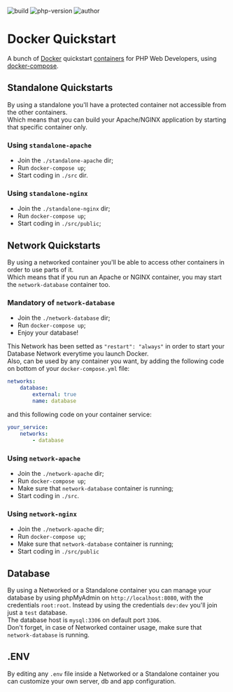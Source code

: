 ![build](https://img.shields.io/badge/build-release-brightgreen.svg) ![php-version](https://img.shields.io/badge/version-1.0-blue.svg) ![author](https://img.shields.io/badge/author-Marco%20Cusano-blue.svg)

# Docker Quickstart
A bunch of [Docker](https://www.docker.com) quickstart [containers](https://www.docker.com/resources/what-container/) for PHP Web Developers, using [docker-compose](https://docs.docker.com/compose/).

## Standalone Quickstarts
By using a standalone you'll have a protected container not accessible from the other containers.\
Which means that you can build your Apache/NGINX application by starting that specific container only.

### Using `standalone-apache`
- Join the `./standalone-apache` dir;
- Run `docker-compose up`;
- Start coding in `./src` dir.

### Using `standalone-nginx`
- Join the `./standalone-nginx` dir;
- Run `docker-compose up`;
- Start coding in `./src/public`;

## Network Quickstarts
By using a networked container you'll be able to access other containers in order to use parts of it.\
Which means that if you run an Apache or NGINX container, you may start the `network-database` container too.

### Mandatory of `network-database`
- Join the `./network-database` dir;
- Run `docker-compose up`;
- Enjoy your database!

This Network has been setted as `"restart": "always"` in order to start your Database Network everytime you launch Docker.\
Also, can be used by any container you want, by adding the following code on bottom of your `docker-compose.yml` file:
```YAML
networks:
    database:
        external: true
        name: database
```
and this following code on your container service:
```YAML
your_service:
    networks:
        - database
```

### Using `network-apache`
- Join the `./network-apache` dir;
- Run `docker-compose up`;
- Make sure that `network-database` container is running;
- Start coding in `./src`.

### Using `network-nginx`
- Join the `./network-apache` dir;
- Run `docker-compose up`;
- Make sure that `network-database` container is running;
- Start coding in `./src/public`

## Database
By using a Networked or a Standalone container you can manage your database by using phpMyAdmin on `http://localhost:8080`, with the credentials `root:root`. Instead by using the credentials `dev:dev` you'll join just a `test` database.\
The database host is `mysql:3306` on default port `3306`.\
Don't forget, in case of Networked container usage, make sure that `network-database` is running.

## .ENV
By editing any `.env` file inside a Networked or a Standalone container you can customize your own server, db and app configuration.


